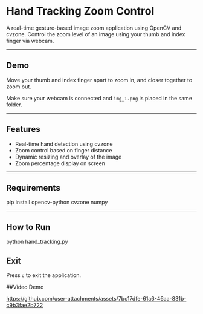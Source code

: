 # Hand Tracking Zoom Control

A real-time gesture-based image zoom application using OpenCV and cvzone. Control the zoom level of an image using your thumb and index finger via webcam.

---

## Demo

Move your thumb and index finger apart to zoom in, and closer together to zoom out.

Make sure your webcam is connected and `img_1.png` is placed in the same folder.


---

## Features

- Real-time hand detection using cvzone
- Zoom control based on finger distance
- Dynamic resizing and overlay of the image
- Zoom percentage display on screen

---

##  Requirements

pip install opencv-python cvzone numpy

---

## How to Run

python hand_tracking.py



## Exit 

Press `q` to exit the application.


##Video Demo


https://github.com/user-attachments/assets/7bc17dfe-61a6-46aa-831b-c9b3fae2b722












